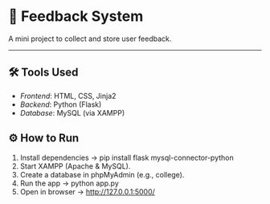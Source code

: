 # 📌 Feedback System  

A mini project to collect and store user feedback.  

---

## 🛠 Tools Used
- *Frontend*: HTML, CSS, Jinja2  
- *Backend*: Python (Flask)  
- *Database*: MySQL (via XAMPP)  


## ⚙ How to Run
1. Install dependencies → pip install flask mysql-connector-python  
2. Start XAMPP (Apache & MySQL).  
3. Create a database in phpMyAdmin (e.g., college).  
4. Run the app → python app.py  
5. Open in browser → http://127.0.0.1:5000/  

